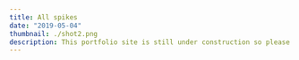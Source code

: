 ```yaml
---
title: All spikes
date: "2019-05-04"
thumbnail: ./shot2.png
description: This portfolio site is still under construction so please be patient, thank you!
---
```


